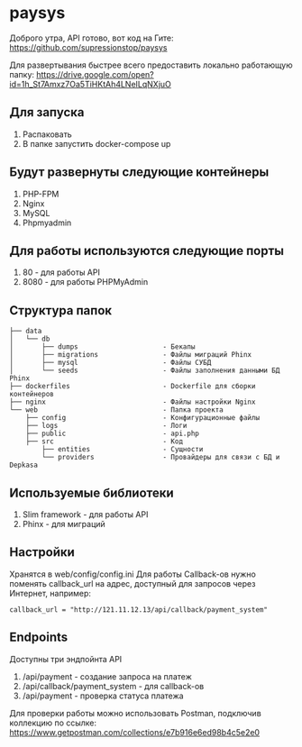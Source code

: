 # paysys
Доброго утра, API готово, вот код на Гите:
https://github.com/supressionstop/paysys

Для развертывания быстрее всего предоставить локально работающую папку:
https://drive.google.com/open?id=1h_St7Amxz7Oa5TiHKtAh4LNeILqNXjuO

## Для запуска
1. Распаковать
2. В папке запустить docker-compose up

## Будут развернуты следующие контейнеры
1. PHP-FPM
2. Nginx
3. MySQL
4. Phpmyadmin

## Для работы используются следующие порты
1. 80 - для работы API
2. 8080 - для работы PHPMyAdmin

## Структура папок

```
├── data
│   └── db                            
│       ├── dumps                     - Бекапы
│       ├── migrations                - Файлы миграций Phinx
│       ├── mysql                     - Файлы СУБД
│       └── seeds                     - Файлы заполнения данными БД Phinx
├── dockerfiles                       - Dockerfile для сборки контейнеров
├── nginx                             - Файлы настройки Nginx
└── web                               - Папка проекта
    ├── config                        - Конфигурационные файлы
    ├── logs                          - Логи
    ├── public                        - api.php
    ├── src                           - Код
        ├── entities                  - Сущности
        └── providers                 - Провайдеры для связи с БД и Depkasa        
```
## Используемые библиотеки
1. Slim framework - для работы API
2. Phinx - для миграций

## Настройки
Хранятся в web/config/config.ini
Для работы Callback-ов нужно поменять callback_url на адрес, доступный для запросов через Интернет, например:
```
callback_url = "http://121.11.12.13/api/callback/payment_system"
```

## Endpoints
Доступны три эндпойнта API
1. /api/payment - создание запроса на платеж
2. /api/callback/payment_system - для callback-ов
3. /api/payment - проверка статуса платежа

Для проверки работы можно использовать Postman, подключив коллекцию по ссылке:
https://www.getpostman.com/collections/e7b916e6ed98b4c5e2e0
